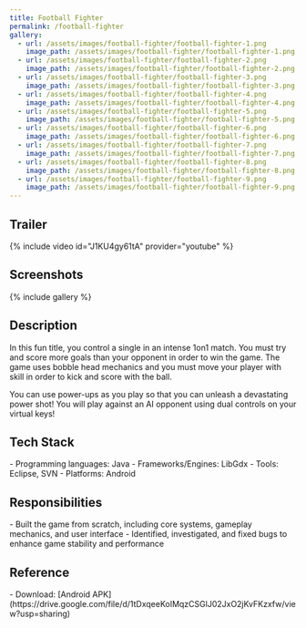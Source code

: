 ```yaml
---
title: Football Fighter
permalink: /football-fighter
gallery:
  - url: /assets/images/football-fighter/football-fighter-1.png
    image_path: /assets/images/football-fighter/football-fighter-1.png
  - url: /assets/images/football-fighter/football-fighter-2.png
    image_path: /assets/images/football-fighter/football-fighter-2.png
  - url: /assets/images/football-fighter/football-fighter-3.png
    image_path: /assets/images/football-fighter/football-fighter-3.png
  - url: /assets/images/football-fighter/football-fighter-4.png
    image_path: /assets/images/football-fighter/football-fighter-4.png
  - url: /assets/images/football-fighter/football-fighter-5.png
    image_path: /assets/images/football-fighter/football-fighter-5.png
  - url: /assets/images/football-fighter/football-fighter-6.png
    image_path: /assets/images/football-fighter/football-fighter-6.png
  - url: /assets/images/football-fighter/football-fighter-7.png
    image_path: /assets/images/football-fighter/football-fighter-7.png
  - url: /assets/images/football-fighter/football-fighter-8.png
    image_path: /assets/images/football-fighter/football-fighter-8.png
  - url: /assets/images/football-fighter/football-fighter-9.png
    image_path: /assets/images/football-fighter/football-fighter-9.png
---
```


<h2>Trailer</h2>
{% include video id="J1KU4gy61tA" provider="youtube" %}

<h2>Screenshots</h2>
{% include gallery %}

<h2>Description</h2>
In this fun title, you control a single in an intense 1on1 match. You must try and score more goals than your opponent in order to win the game. The game uses bobble head mechanics and you must move your player with skill in order to kick and score with the ball.

You can use power-ups as you play so that you can unleash a devastating power shot! You will play against an AI opponent using dual controls on your virtual keys!

<h2>Tech Stack</h2>
- Programming languages: Java
- Frameworks/Engines: LibGdx
- Tools: Eclipse, SVN
- Platforms: Android

<h2>Responsibilities</h2>
- Built the game from scratch, including core systems, gameplay mechanics, and user interface  
- Identified, investigated, and fixed bugs to enhance game stability and performance

<h2>Reference</h2>
- Download: [Android APK](https://drive.google.com/file/d/1tDxqeeKoIMqzCSGlJ02JxO2jKvFKzxfw/view?usp=sharing)
